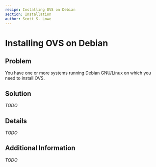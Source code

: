 ```yaml
---
recipe: Installing OVS on Debian
section: Installation
author: Scott S. Lowe
---
```


# Installing OVS on Debian

## Problem

You have one or more systems running Debian GNU/Linux on which you need to install OVS.

## Solution

_TODO_

## Details

_TODO_

## Additional Information

_TODO_
